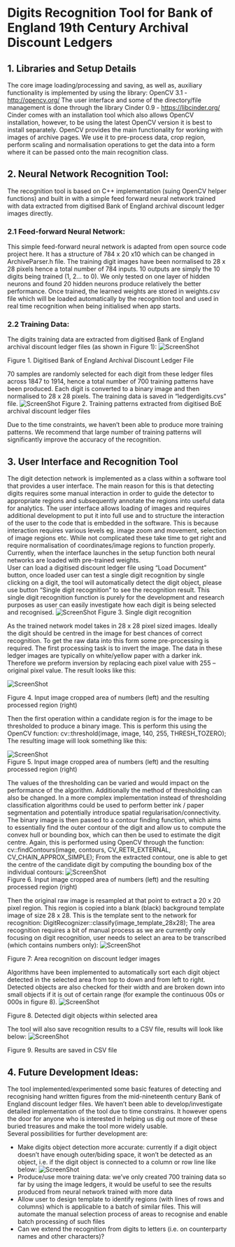 # Digits Recognition Tool for Bank of England 19th Century Archival Discount Ledgers

## 1. Libraries and Setup Details

The core image loading/processing and saving, as well as, auxiliary functionality is implemented by using the library: OpenCV 3.1 - http://opencv.org/ 
The user interface and some of the directory/file management is done through the library Cinder 0.9 - https://libcinder.org/ 
Cinder comes with an installation tool which also allows OpenCV installation, however, to be using the latest OpenCV version it is best to install separately.
OpenCV provides the main functionality for working with images of archive pages. We use it to pre-process data, crop region, perform scaling and normalisation operations to get the data into a form where it can be passed onto the main recognition class.

## 2. Neural Network Recognition Tool:

The recognition tool is based on C++ implementation (suing OpenCV helper functions) and built in with a simple feed forward neural network trained with data extracted from digitised Bank of England archival discount ledger images directly. 

### 2.1 Feed-forward Neural Network:

This simple feed-forward neural network is adapted from open source code project here. It has a structure of 784 x 20 x10 which can be changed in ArchiveParser.h file. The training digit images have been normalised to 28 x 28 pixels hence a total number of 784 inputs. 10 outputs are simply the 10 digits being trained (1, 2… to 0). We only tested on one layer of hidden neurons and found 20 hidden neurons produce relatively the better performance.
Once trained, the learned weights are stored in weights.csv file which will be loaded automatically by the recognition tool and used in real time recognition when being initialised when app starts. 

### 2.2 Training Data:

The digits training data are extracted from digitised Bank of England archival discount ledger files (as shown in Figure 1):
![ScreenShot](https://github.com/boeml/ledgerrecogniser/blob/master/readmeimages/figure%201.jpg)

Figure 1. Digitised Bank of England Archival Discount Ledger File

70 samples are randomly selected for each digit from these ledger files across 1847 to 1914, hence a total number of 700 training patterns have been produced. Each digit is converted to a binary image and then normalised to 28 x 28 pixels. The training data is saved in “ledgerdigits.cvs” file. 
![ScreenShot](https://github.com/boeml/ledgerrecogniser/blob/master/readmeimages/figure%202.jpg)
Figure 2. Training patterns extracted from digitised BoE archival discount ledger files

Due to the time constraints, we haven’t been able to produce more training patterns. We recommend that large number of training patterns will significantly improve the accuracy of the recognition. 

## 3. User Interface and Recognition Tool

The digit detection network is implemented as a class within a software tool that provides a user interface. The main reason for this is that detecting digits requires some manual interaction in order to guide the detector to appropriate regions and subsequently annotate the regions into useful data for analytics. 
The user interface allows loading of images and requires additional development to put it into full use and to structure the interaction of the user to the code that is embedded in the software. This is because interaction requires various levels eg. image zoom and movement, selection of image regions etc. While not complicated these take time to get right and require normalisation of coordinates/image regions to function properly.
Currently, when the interface launches in the setup function both neural networks are loaded with pre-trained weights.  
User can load a digitised discount ledger file using “Load Document” button, once loaded user can test a single digit recognition by single clicking on a digit, the tool will automatically detect the digit object, please use button “Single digit recognition” to see the recognition result. This single digit recognition function is purely for the development and research purposes as user can easily investigate how each digit is being selected and recognised. 
![ScreenShot](https://github.com/boeml/ledgerrecogniser/blob/master/readmeimages/figure%203.jpg)
Figure 3. Single digit recognition 

As the trained network model takes in 28 x 28 pixel sized images. Ideally the digit should be centred in the image for best chances of correct recognition. To get the raw data into this form some pre-processing is required.
The first processing task is to invert the image. The data in these ledger images are typically on white/yellow paper with a darker ink. Therefore we preform inversion by replacing each pixel value with 255 – original pixel value. The result looks like this:

![ScreenShot](https://github.com/boeml/ledgerrecogniser/blob/master/readmeimages/figure%204.jpg)

Figure 4. Input image cropped area of numbers (left) and the resulting processed region (right)

Then the first operation within a candidate region is for the image to be thresholded to produce a binary image. This is perform this using the OpenCV function:
	cv::threshold(image, image, 140, 255, THRESH_TOZERO);
The resulting image will look something like this:

![ScreenShot](https://github.com/boeml/ledgerrecogniser/blob/master/readmeimages/figure%205.jpg)   
Figure 5. Input image cropped area of numbers (left) and the resulting processed region (right)

The values of the thresholding can be varied and would impact on the performance of the algorithm. Additionally the method of thresholding can also be changed. In a more complex implementation instead of thresholding classification algorithms could be used to perform better ink / paper segmentation and potentially introduce spatial regularisation/connectivity.
The binary image is then passed to a contour finding function, which aims to essentially find the outer contour of the digit and allow us to compute the convex hull or bounding box, which can then be used to estimate the digit centre. Again, this is performed using OpenCV through the function:
cv::findContours(image, contours, CV_RETR_EXTERNAL, CV_CHAIN_APPROX_SIMPLE);
From the extracted contour, one is able to get the centre of the candidate digit by computing the bounding box of the individual contours:
![ScreenShot](https://github.com/boeml/ledgerrecogniser/blob/master/readmeimages/figure%206.jpg)    
Figure 6. Input image cropped area of numbers (left) and the resulting processed region (right)

Then the original raw image is resampled at that point to extract a 20 x 20 pixel region. This region is copied into a blank (black) background template image of size 28 x 28. This is the template sent to the network for recognition:
	DigitRecognizer::classify(image_template_28x28);
The area recognition requires a bit of manual process as we are currently only focusing on digit recognition, user needs to select an area to be transcribed (which contains numbers only):
![ScreenShot](https://github.com/boeml/ledgerrecogniser/blob/master/readmeimages/figure%207.jpg)

Figure 7: Area recognition on discount ledger images

Algorithms have been implemented to automatically sort each digit object detected in the selected area from top to down and from left to right. Detected objects are also checked for their width and are broken down into small objects if it is out of certain range (for example the continuous 00s or 000s in figure 8).
![ScreenShot](https://github.com/boeml/ledgerrecogniser/blob/master/readmeimages/figure%208.jpg)

Figure 8. Detected digit objects within selected area

The tool will also save recognition results to a CSV file, results will look like below:
![ScreenShot](https://github.com/boeml/ledgerrecogniser/blob/master/readmeimages/figure%209.jpg)

Figure 9. Results are saved in CSV file

## 4. Future Development Ideas:

The tool implemented/experimented some basic features of detecting and recognising hand written figures from the mid-nineteenth century Bank of England discount ledger files. We haven’t been able to develop/investigate detailed implementation of the tool due to time constrains. It however opens the door for anyone who is interested in helping us dig out more of these buried treasures and make the tool more widely usable.  
Several possibilities for further development are:
-	Make digits object detection more accurate: currently if a digit object doesn’t have enough outer/biding space, it won’t be detected as an object, i.e. if the digit object is connected to a column or row line like below:
        ![ScreenShot](https://github.com/boeml/ledgerrecogniser/blob/master/readmeimages/figure%2010.jpg)
-	Produce/use more training data: we’ve only created 700 training data so far by using the image ledgers, it would be useful to see the results produced from neural network trained with more data
-	Allow user to design template to identify regions (with lines of rows and columns) which is applicable to a batch of similar files. This will automate the manual selection process of areas to recognise and enable batch processing of such files
-	Can we extend the recognition from digits to letters (i.e. on counterparty names and other characters)?
